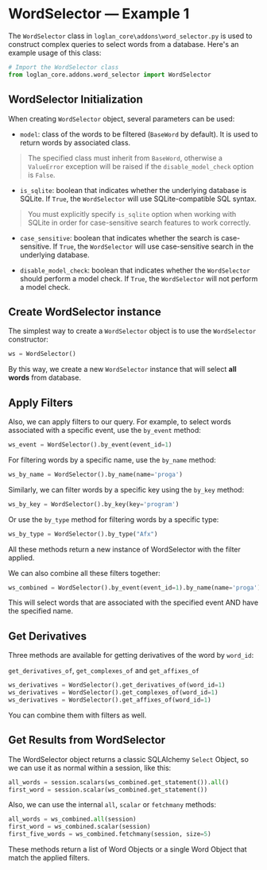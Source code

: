 # WordSelector — Example 1

The `WordSelector` class in `loglan_core\addons\word_selector.py` is used to construct complex queries to select words from a database. Here's an example usage of this class:

```python
# Import the WordSelector class
from loglan_core.addons.word_selector import WordSelector
```

## WordSelector Initialization
When creating `WordSelector` object, several parameters can be used:
- `model`: class of the words to be filtered (`BaseWord` by default). It is used to return words by associated class. 
> The specified class must inherit from `BaseWord`, otherwise a `ValueError` exception will be raised if the `disable_model_check` option is `False`. 
- `is_sqlite`: boolean that indicates whether the underlying database is SQLite. If `True`, the `WordSelector` will use SQLite-compatible SQL syntax.
> You must explicitly specify `is_sqlite` option when working with SQLite in order for case-sensitive search features to work correctly.
- `case_sensitive`: boolean that indicates whether the search is case-sensitive. If `True`, the `WordSelector` will use case-sensitive search in the underlying database.


- `disable_model_check`: boolean that indicates whether the `WordSelector` should perform a model check. If `True`, the `WordSelector` will not perform a model check.

## Create WordSelector instance
The simplest way to create a `WordSelector` object is to use the `WordSelector` constructor:

```python
ws = WordSelector()
```
By this way, we create a new `WordSelector` instance that will select **all words** from database.

## Apply Filters
Also, we can apply filters to our query.
For example, to select words associated with a specific event, use the `by_event` method:
```python
ws_event = WordSelector().by_event(event_id=1)
```

For filtering words by a specific name, use the `by_name` method:
```python
ws_by_name = WordSelector().by_name(name='proga')
```

Similarly, we can filter words by a specific key using the `by_key` method:

```python
ws_by_key = WordSelector().by_key(key='program')
```
Or use the `by_type` method for filtering words by a specific type:
```python
ws_by_type = WordSelector().by_type("Afx")
```

All these methods return a new instance of WordSelector with the filter applied.

We can also combine all these filters together:
```python
ws_combined = WordSelector().by_event(event_id=1).by_name(name='proga')
```
This will select words that are associated with the specified event AND have the specified name.

## Get Derivatives
Three methods are available for getting derivatives of the word by `word_id`:

`get_derivatives_of`, `get_complexes_of` and `get_affixes_of`

```python
ws_derivatives = WordSelector().get_derivatives_of(word_id=1)
ws_derivatives = WordSelector().get_complexes_of(word_id=1)
ws_derivatives = WordSelector().get_affixes_of(word_id=1)
```
You can combine them with filters as well.

## Get Results from WordSelector
The WordSelector object returns a classic SQLAlchemy `Select` Object, so we can use it as normal within a session, like this:
```python
all_words = session.scalars(ws_combined.get_statement()).all()
first_word = session.scalar(ws_combined.get_statement())
```
Also, we can use the internal `all`, `scalar` or `fetchmany` methods:
```python
all_words = ws_combined.all(session)
first_word = ws_combined.scalar(session)
first_five_words = ws_combined.fetchmany(session, size=5)
```
These methods return a list of Word Objects or a single Word Object that match the applied filters.